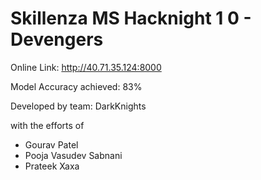 # Skillenza MS Hacknight 1 0 - Devengers

Online Link: http://40.71.35.124:8000

Model Accuracy achieved: 83%

Developed by team: DarkKnights

with the efforts of
- Gourav Patel
- Pooja Vasudev Sabnani
- Prateek Xaxa
